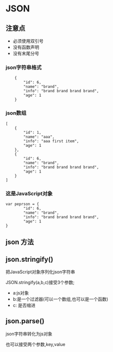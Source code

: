 # JSON 

## 注意点

+ 必须使用双引号
+ 没有函数声明
+ 没有末尾分号

### json字符串格式 

```
    {
        "id": 6,
        "name": "brand",
        "info": "brand brand brand brand",
        "age": 1
    }
```

### json数组

```
[
    {
        "id": 1,
        "name": "aaa",
        "info": "aaa first item",
        "age": 1
    },
    {
        "id": 6,
        "name": "brand",
        "info": "brand brand brand brand",
        "age": 1
    }
]
```

### 这是JavaScript对象

```
var peprson = {
		"id": 6,
		"name": "brand",
		"info": "brand brand brand brand",
		"age": 1
}

```

## json 方法


## json.stringify()

把JavaScript对象序列化json字符串

JSON.stringify(a,b,c)接受3个参数;

+ a:js对象
+ b:是一个过滤器(可以一个数组,也可以是一个函数)
+ c: 是否缩进

## json.parse()

json字符串转化为js对象

也可以接受两个参数,key,value


